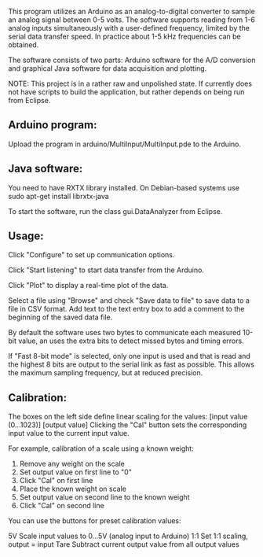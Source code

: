 
This program utilizes an Arduino as an analog-to-digital converter to
sample an analog signal between 0-5 volts.  The software supports reading
from 1-6 analog inputs simultaneously with a user-defined frequency, limited
by the serial data transfer speed.  In practice about 1-5 kHz frequencies
can be obtained.

The software consists of two parts:  Arduino software for the A/D conversion
and graphical Java software for data acquisition and plotting.



NOTE:  This project is in a rather raw and unpolished state.  If currently
does not have scripts to build the application, but rather depends on being
run from Eclipse.


Arduino program:
----------------

Upload the program in arduino/MultiInput/MultiInput.pde to the Arduino.


Java software:
--------------

You need to have RXTX library installed.  On Debian-based systems use
    sudo apt-get install librxtx-java

To start the software, run the class gui.DataAnalyzer from Eclipse.


Usage:
------

Click "Configure" to set up communication options.

Click "Start listening" to start data transfer from the Arduino.

Click "Plot" to display a real-time plot of the data.

Select a file using "Browse" and check "Save data to file" to save data
to a file in CSV format.  Add text to the text entry box to add a
comment to the beginning of the saved data file.


By default the software uses two bytes to communicate each measured
10-bit value, an uses the extra bits to detect missed bytes and timing
errors.

If "Fast 8-bit mode" is selected, only one input is used and that is
read and the highest 8 bits are output to the serial link as fast as
possible.  This allows the maximum sampling frequency, but at reduced
precision.


Calibration:
------------

The boxes on the left side define linear scaling for the values:
     [input value (0...1023)]  [output value]
Clicking the "Cal" button sets the corresponding input value to the
current input value.


For example, calibration of a scale using a known weight:
 1. Remove any weight on the scale
 2. Set output value on first line to "0"
 3. Click "Cal" on first line
 4. Place the known weight on scale
 5. Set output value on second line to the known weight
 6. Click "Cal" on second line


You can use the buttons for preset calibration values:

5V    Scale input values to 0...5V (analog input to Arduino)
1:1   Set 1:1 scaling, output = input
Tare  Subtract current output value from all output values


